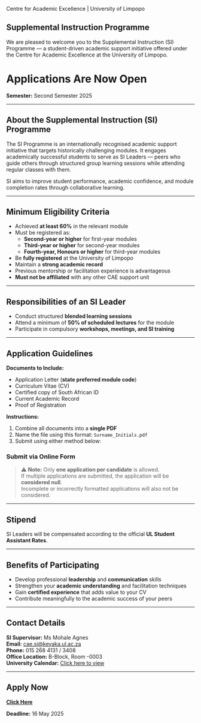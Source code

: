 Centre for Academic Excellence | University of Limpopo


Supplemental Instruction Programme
---
We are pleased to welcome you to the Supplemental Instruction (SI) Programme — a student-driven academic support initiative offered under the Centre for Academic Excellence at the University of Limpopo. 


# Applications Are Now Open  
**Semester:** Second Semester 2025  

---

## About the Supplemental Instruction (SI) Programme

The SI Programme is an internationally recognised academic support initiative that targets historically challenging modules. It engages academically successful students to serve as SI Leaders — peers who guide others through structured group learning sessions while attending regular classes with them.

SI aims to improve student performance, academic confidence, and module completion rates through collaborative learning.

---

## Minimum Eligibility Criteria

- Achieved **at least 60%** in the relevant module  
- Must be registered as:  
  - **Second-year or higher** for first-year modules  
  - **Third-year or higher** for second-year modules  
  - **Fourth-year, Honours or higher** for third-year modules  
- Be **fully registered** at the University of Limpopo  
- Maintain a **strong academic record**  
- Previous mentorship or facilitation experience is advantageous  
- **Must not be affiliated** with any other CAE support unit

---

## Responsibilities of an SI Leader

- Conduct structured **blended learning sessions**  
- Attend a minimum of **50% of scheduled lectures** for the module  
- Participate in compulsory **workshops, meetings, and SI training**

---

## Application Guidelines

**Documents to Include:**

- Application Letter (**state preferred module code**)  
- Curriculum Vitae (CV)  
- Certified copy of South African ID  
- Current Academic Record  
- Proof of Registration

**Instructions:**

1. Combine all documents into a **single PDF**  
2. Name the file using this format: `Surname_Initials.pdf`  
3. Submit using either method below:


### Submit via Online Form  

> ⚠️ **Note:** Only **one application per candidate** is allowed.  
> If multiple applications are submitted, the application will be **considered null**.  
> Incomplete or incorrectly formatted applications will also not be considered.

---

## Stipend

SI Leaders will be compensated according to the official **UL Student Assistant Rates**.

---

## Benefits of Participating

- Develop professional **leadership** and **communication** skills  
- Strengthen your **academic understanding** and facilitation techniques  
- Gain **certified experience** that adds value to your CV  
- Contribute meaningfully to the academic success of your peers

---

## Contact Details

**SI Supervisor:** Ms Mohale Agnes  
**Email:** cae.si@keyaka.ul.ac.za  
**Phone:** 015 268 4131 / 3408  
**Office Location:** B-Block, Room -0003  
**University Calendar:** [Click here to view](https://www.ul.ac.za/about-us/calendar/)

---

## Apply Now

[**Click Here**](https://docs.google.com/forms/d/e/1FAIpQLSc_1rF-V8Xja1TH2BFsj0QhWhpdvcLAew5YG531Uh4z7EBeiQ/viewform?usp=sf_link)

**Deadline:** 16 May 2025
